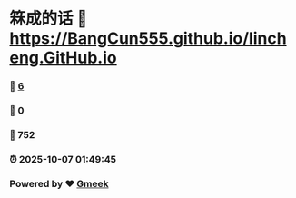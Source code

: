 # 箖成的话 :link: https://BangCun555.github.io/lincheng.GitHub.io 
### :page_facing_up: [6](https://BangCun555.github.io/lincheng.GitHub.io/tag.html) 
### :speech_balloon: 0 
### :hibiscus: 752 
### :alarm_clock: 2025-10-07 01:49:45 
### Powered by :heart: [Gmeek](https://github.com/Meekdai/Gmeek)
